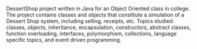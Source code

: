 DessertShop project written in Java for an Object Oriented class in college.
The project contains classes and objects that constitute a simulation of a Dessert Shop system, including selling, receipts, etc.
Topics studied: classes, objects, inheritance, encapsulation, constructors, abstract classes, function overloading, interfaces, polymorphism, collections, language specific topics, and event driven programming. 
